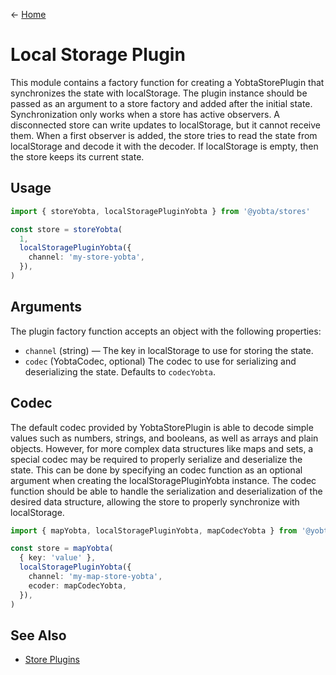 &larr; [Home](../../../README.md)

# Local Storage Plugin

This module contains a factory function for creating a YobtaStorePlugin that synchronizes the state with localStorage. The plugin instance should be passed as an argument to a store factory and added after the initial state. Synchronization only works when a store has active observers. A disconnected store can write updates to localStorage, but it cannot receive them. When a first observer is added, the store tries to read the state from localStorage and decode it with the decoder. If localStorage is empty, then the store keeps its current state.

## Usage

```ts
import { storeYobta, localStoragePluginYobta } from '@yobta/stores'

const store = storeYobta(
  1,
  localStoragePluginYobta({
    channel: 'my-store-yobta',
  }),
)
```

## Arguments

The plugin factory function accepts an object with the following properties:

- `channel` (string) — The key in localStorage to use for storing the state.
- `codec` (YobtaCodec, optional) The codec to use for serializing and deserializing the state. Defaults to `codecYobta`.

## Codec

The default codec provided by YobtaStorePlugin is able to decode simple values such as numbers, strings, and booleans, as well as arrays and plain objects. However, for more complex data structures like maps and sets, a special codec may be required to properly serialize and deserialize the state. This can be done by specifying an codec function as an optional argument when creating the localStoragePluginYobta instance. The codec function should be able to handle the serialization and deserialization of the desired data structure, allowing the store to properly synchronize with localStorage.

```ts
import { mapYobta, localStoragePluginYobta, mapCodecYobta } from '@yobta/stores'

const store = mapYobta(
  { key: 'value' },
  localStoragePluginYobta({
    channel: 'my-map-store-yobta',
    ecoder: mapCodecYobta,
  }),
)
```

## See Also

- [Store Plugins](../index.md)

